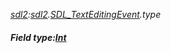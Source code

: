 _[sdl2](../../modules/sdl2/sdl2-module.md):[sdl2](../../modules/sdl2/sdl2-module.md).[SDL\_TextEditingEvent](../../modules/sdl2/sdl2-sdl_texteditingevent.md).type_
##### Field type:[Int](../../modules/wonkey/wonkey-types-int.md)
